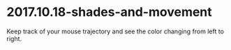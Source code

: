 # 2017.10.18-shades-and-movement
Keep track of your mouse trajectory and see the color changing from left to right.
